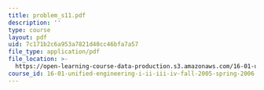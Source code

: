 ```yaml
---
title: problem_s11.pdf
description: ''
type: course
layout: pdf
uid: 7c171b2c6a953a7821d40cc46bfa7a57
file_type: application/pdf
file_location: >-
  https://open-learning-course-data-production.s3.amazonaws.com/16-01-unified-engineering-i-ii-iii-iv-fall-2005-spring-2006/7c171b2c6a953a7821d40cc46bfa7a57_problem_s11.pdf
course_id: 16-01-unified-engineering-i-ii-iii-iv-fall-2005-spring-2006
---
```

